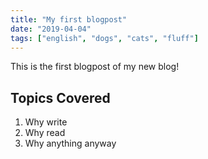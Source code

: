 ```yaml
---
title: "My first blogpost"
date: "2019-04-04"
tags: ["english", "dogs", "cats", "fluff"]
---
```


This is the first blogpost of my new blog!

## Topics Covered

1. Why write
2. Why read
3. Why anything anyway
